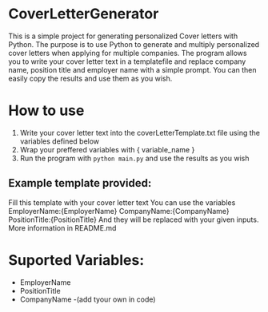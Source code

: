 # CoverLetterGenerator
This is a simple project for generating personalized Cover letters with Python. 
The purpose is to use Python to generate and multiply personalized cover letters when applying for multiple companies. The program allows you to write your cover letter text in a templatefile and replace company name, position title and employer name with a simple prompt. You can then easily copy the results and use them as you wish. 

# How to use
1. Write your cover letter text into the coverLetterTemplate.txt file using the variables defined below
2. Wrap your preffered variables with { variable_name }
3. Run the program with `python main.py` and use the results as you wish

## Example template provided:
Fill this template with your cover letter text
You can use the variables
EmployerName:{EmployerName} 
CompanyName:{CompanyName}
PositionTitle:{PositionTitle}
And they will be replaced with your given inputs.
More information in README.md

# Suported Variables:
- EmployerName
- PositionTitle
- CompanyName
-(add tyour own in code)
